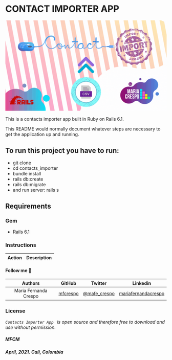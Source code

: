# CONTACT IMPORTER APP

![](https://github.com/mfcrespo/projects-RoR/blob/main/contacts_importer/app/assets/images/contact_importer.gif)

This is a contacts importer app built in Ruby on Rails 6.1.

This README would normally document whatever steps are necessary to get the
application up and running.

## To run this project you have to run:
* git clone <repo>
* cd contacts_importer
* bundle install
* rails db:create
* rails db:migrate
* and run server: rails s

## Requirements

### Gem
* Rails 6.1

### Instructions

| **Action** | **Description** |
|---|---|


#### Follow me 💬

| Authors | GitHub | Twitter | Linkedin |
| :---: | :---: | :---: | :---: |
| Maria Fernanda Crespo | [mfcrespo](https://github.com/mfcrespo) | [@mafe_crespo](https://twitter.com/mafe_crespo) | [mariafernandacrespo](https://www.linkedin.com/in/mariafernandacrespo) |

### License
*`Contacts Importer App ` is open source and therefore free to download and use without permission.*

##### MFCM
##### April, 2021. Cali, Colombia